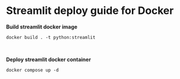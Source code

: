 # Streamlit deploy guide for Docker

**Build streamlit docker image**
```
docker build . -t python:streamlit
```

<br>

**Deploy streamlit docker container**
```
docker compose up -d
```
